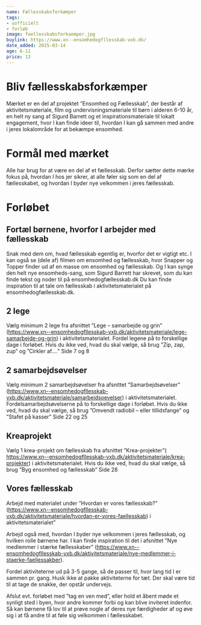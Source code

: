 ```yaml
---
name: Fællesskabsforkæmper
tags:
- uofficielt
- forløb
image: faellesskabsforkaemper.jpg
buylink: https://www.xn--ensomhedogfllesskab-vxb.dk/
date_added: 2025-03-14
age: 6-11
price: 13
---
```


<h1>Bliv fællesskabsforkæmper</h1>

Mærket er en del af projektet ”Ensomhed og Fællesskab”, der består af aktivitetsmateriale, 
film og undervisningsmateriale til børn i alderen 6-10 år, en helt ny sang af
Sigurd Barrett og et inspirationsmateriale til lokalt engagement, hvor I kan finde ideer til,
hvordan I kan gå sammen med andre i jeres lokalområde for at bekæmpe ensomhed.

<h1>Formål med mærket</h1>

Alle har brug for at være en del af et fællesskab. Derfor sætter dette mærke fokus på, hvordan I hos jer sikrer, at alle føler sig som en del af fællesskabet, og hvordan I byder nye velkommen i jeres fællesskab.

<h1> Forløbet</h1>

<h2>Fortæl børnene, hvorfor I arbejder med fællesskab</h2>

Snak med dem om, hvad fællesskab egentlig er, hvorfor det er vigtigt etc. I kan også se
(dele af) filmen om ensomhed og fællesskab, hvor Snapper og Topper finder ud af en
masse om ensomhed og fællesskab. Og I kan synge den helt nye ensomheds-sang, som
Sigurd Barrett har skrevet, som du kan finde tekst og noder til på ensomhedogfællesskab.dk
Du kan finde inspiration til at tale om fællesskab i aktivitetsmaterialet på ensomhedogfællesskab.dk.

<h2>2 lege</h2>

Vælg minimum 2 lege fra afsnittet ”Lege – samarbejde og grin” (https://www.xn--ensomhedogfllesskab-vxb.dk/aktivitetsmateriale/lege-samarbejde-og-grin) i aktivitetsmaterialet. Fordel legene på to forskellige dage i forløbet.
Hvis du ikke ved, hvad du skal vælge, så brug ”Zip, zap, zup” og ”Cirkler af….” Side 7 og 8

<h2>2 samarbejdsøvelser</h2>

Vælg minimum 2 samarbejdsøvelser fra afsnittet ”Samarbejdsøvelser” (https://www.xn--ensomhedogfllesskab-vxb.dk/aktivitetsmateriale/samarbejdsoevelser) i aktivitetsmaterialet. Fordelsamarbejdsøvelserne på to forskellige dage i forløbet.
Hvis du ikke ved, hvad du skal vælge, så brug ”Omvendt radiobil – eller tillidsfange” og
”Stafet på kasser” Side 22 og 25

<h2>Kreaprojekt</h2>

Vælg 1 krea-projekt om fællesskab fra afsnittet ”Krea-projekter”( https://www.xn--ensomhedogfllesskab-vxb.dk/aktivitetsmateriale/krea-projekter) i aktivitetsmaterialet.
Hvis du ikke ved, hvad du skal vælge, så brug ”Byg ensomhed og fællesskab” Side 28

<h2>Vores fællesskab</h2>

Arbejd med materialet under ”Hvordan er vores fællesskab?” (https://www.xn--ensomhedogfllesskab-vxb.dk/aktivitetsmateriale/hvordan-er-vores-faellesskab)
i aktivitetsmaterialet”

Arbejd også med, hvordan I byder nye velkommen i jeres fællesskab, og hvilken
rolle børnene har. I kan finde inspiration til det i afsnittet ”Nye medlemmer i stærke
fællesskaber” (https://www.xn--ensomhedogfllesskab-vxb.dk/aktivitetsmateriale/nye-medlemmer-i-staerke-faellessakber).

Fordel aktiviteterne ud på 3-5 gange, så de passer til, hvor lang tid I er sammen pr. gang.
Husk ikke at pakke aktiviteterne for tæt. Der skal være tid til at tage de snakke, der opstår
undervejs.

Afslut evt. forløbet med ”tag en ven med”, eller hold et åbent møde et synligt sted i byen,
hvor andre kommer forbi og kan blive inviteret indenfor. Så kan børnene få lov til at
prøve nogle af deres nye færdigheder af og øve sig i at få andre til at føle sig velkommen i
fællesskabet. 
